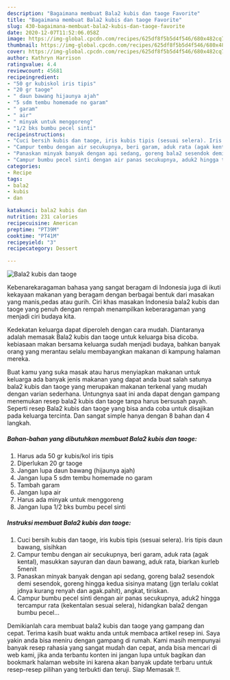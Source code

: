 ```yaml
---
description: "Bagaimana membuat Bala2 kubis dan taoge Favorite"
title: "Bagaimana membuat Bala2 kubis dan taoge Favorite"
slug: 430-bagaimana-membuat-bala2-kubis-dan-taoge-favorite
date: 2020-12-07T11:52:06.058Z
image: https://img-global.cpcdn.com/recipes/625df8f5b5d4f546/680x482cq70/bala2-kubis-dan-taoge-foto-resep-utama.jpg
thumbnail: https://img-global.cpcdn.com/recipes/625df8f5b5d4f546/680x482cq70/bala2-kubis-dan-taoge-foto-resep-utama.jpg
cover: https://img-global.cpcdn.com/recipes/625df8f5b5d4f546/680x482cq70/bala2-kubis-dan-taoge-foto-resep-utama.jpg
author: Kathryn Harrison
ratingvalue: 4.4
reviewcount: 45681
recipeingredient:
- "50 gr kubiskol iris tipis"
- "20 gr taoge"
- " daun bawang hijaunya ajah"
- "5 sdm tembu homemade no garam"
- " garam"
- " air"
- " minyak untuk menggoreng"
- "1/2 bks bumbu pecel sinti"
recipeinstructions:
- "Cuci bersih kubis dan taoge, iris kubis tipis (sesuai selera). Iris tipis daun bawang, sisihkan"
- "Campur tembu dengan air secukupnya, beri garam, aduk rata (agak kental), masukkan sayuran dan daun bawang, aduk rata, biarkan kurleb 5menit"
- "Panaskan minyak banyak dengan api sedang, goreng bala2 sesendok demi sesendok, goreng hingga kedua sisinya matang (jgn terlalu coklat jdnya kurang renyah dan agak.pahit), angkat, tiriskan."
- "Campur bumbu pecel sinti dengan air panas secukupnya, aduk2 hingga tercampur rata (kekentalan sesuai selera), hidangkan bala2 dengan bumbu pecel..."
categories:
- Recipe
tags:
- bala2
- kubis
- dan

katakunci: bala2 kubis dan 
nutrition: 231 calories
recipecuisine: American
preptime: "PT39M"
cooktime: "PT41M"
recipeyield: "3"
recipecategory: Dessert

---
```



![Bala2 kubis dan taoge](https://img-global.cpcdn.com/recipes/625df8f5b5d4f546/680x482cq70/bala2-kubis-dan-taoge-foto-resep-utama.jpg)

Kebenarekaragaman bahasa yang sangat beragam di Indonesia juga di ikuti kekayaan makanan yang beragam dengan berbagai bentuk dari masakan yang manis,pedas atau gurih. Ciri khas masakan Indonesia bala2 kubis dan taoge yang penuh dengan rempah menampilkan keberaragaman yang menjadi ciri budaya kita.


Kedekatan keluarga dapat diperoleh dengan cara mudah. Diantaranya adalah memasak Bala2 kubis dan taoge untuk keluarga bisa dicoba. kebiasaan makan bersama keluarga sudah menjadi budaya, bahkan banyak orang yang merantau selalu membayangkan makanan di kampung halaman mereka.



Buat kamu yang suka masak atau harus menyiapkan makanan untuk keluarga ada banyak jenis makanan yang dapat anda buat salah satunya bala2 kubis dan taoge yang merupakan makanan terkenal yang mudah dengan varian sederhana. Untungnya saat ini anda dapat dengan gampang menemukan resep bala2 kubis dan taoge tanpa harus bersusah payah.
Seperti resep Bala2 kubis dan taoge yang bisa anda coba untuk disajikan pada keluarga tercinta. Dan sangat simple hanya dengan 8 bahan dan 4 langkah.


<!--inarticleads1-->

##### Bahan-bahan yang dibutuhkan membuat Bala2 kubis dan taoge:

1. Harus ada 50 gr kubis/kol iris tipis
1. Diperlukan 20 gr taoge
1. Jangan lupa  daun bawang (hijaunya ajah)
1. Jangan lupa 5 sdm tembu homemade no garam
1. Tambah  garam
1. Jangan lupa  air
1. Harus ada  minyak untuk menggoreng
1. Jangan lupa 1/2 bks bumbu pecel sinti




<!--inarticleads2-->

##### Instruksi membuat  Bala2 kubis dan taoge:

1. Cuci bersih kubis dan taoge, iris kubis tipis (sesuai selera). Iris tipis daun bawang, sisihkan
1. Campur tembu dengan air secukupnya, beri garam, aduk rata (agak kental), masukkan sayuran dan daun bawang, aduk rata, biarkan kurleb 5menit
1. Panaskan minyak banyak dengan api sedang, goreng bala2 sesendok demi sesendok, goreng hingga kedua sisinya matang (jgn terlalu coklat jdnya kurang renyah dan agak.pahit), angkat, tiriskan.
1. Campur bumbu pecel sinti dengan air panas secukupnya, aduk2 hingga tercampur rata (kekentalan sesuai selera), hidangkan bala2 dengan bumbu pecel...




Demikianlah cara membuat bala2 kubis dan taoge yang gampang dan cepat. Terima kasih buat waktu anda untuk membaca artikel resep ini. Saya yakin anda bisa meniru dengan gampang di rumah. Kami masih mempunyai banyak resep rahasia yang sangat mudah dan cepat, anda bisa mencari di web kami, jika anda terbantu konten ini jangan lupa untuk bagikan dan bookmark halaman website ini karena akan banyak update terbaru untuk resep-resep pilihan yang terbukti dan teruji. Siap Memasak !!. 
